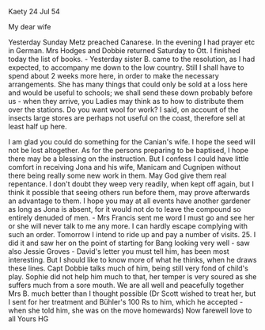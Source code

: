  Kaety 24 Jul 54

My dear wife

Yesterday Sunday Metz preached Canarese. In the evening I had prayer etc in German. Mrs Hodges and Dobbie returned Saturday to Ott. I finished today the list of books. - Yesterday sister B. came to the resolution, as I had expected, to accompany me down to the low country. Still I shall have to spend about 2 weeks more here, in order to make the necessary arrangements. She has many things that could only be sold at a loss here and would be useful to schools; we shall send these down probably before us - when they arrive, you Ladies may think as to how to distribute them over the stations. Do you want wool for work? I said, on account of the insects large stores are perhaps not useful on the coast, therefore sell at least half up here.

I am glad you could do something for the Canian's wife. I hope the seed will not be lost altogether. As for the persons preparing to be baptised, I hope there may be a blessing on the instruction. But I confess I could have little comfort in receiving Jona and his wife, Manicam and Cugnipen without there being really some new work in them. May God give them real repentance. I don't doubt they weep very readily, when kept off again, but I think it possible that seeing others run before them, may prove afterwards an advantage to them. I hope you may at all events have another gardener as long as Jona is absent, for it would not do to leave the compound so entirely denuded of men. - Mrs Francis sent me word I must go and see her or she will never talk to me any more. I can hardly escape complying with such an order. Tomorrow I intend to ride up and pay a number of visits. 25. I did it and saw her on the point of starting for Bang looking very well - saw also Jessie Groves - David's letter you must tell him, has been most interesting. But I should like to know more of what he thinks, when he draws these lines. Capt Dobbie talks much of him, being still very fond of child's play. Sophie did not help him much to that, her temper is very soured as she suffers much from a sore mouth. We are all well and peacefully together Mrs B. much better than I thought possible (Dr Scott wished to treat her, but I sent for her treatment and Bühler's 100 Rs to him, which he accepted - when she told him, she was on the move homewards) Now farewell love to all
 Yours HG

